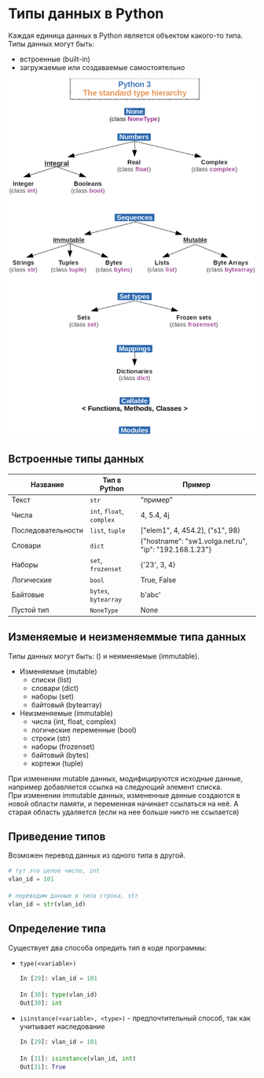 # Типы данных в Python

Каждая единица данных в Python является объектом какого-то типа.  
Типы данных могут быть:

- встроенные (built-in)
- загружаемые или создаваемые самостоятельно

<p align="center"><img src="img/type_hierarchy.png" width="550" alt=""></p>

## Встроенные типы данных

| Название | Тип в Python | Пример |
|----------|--------------|--------|
| Текст | `str` | "пример" |
| Числа | `int`, `float`, `complex` | 4, 5.4, 4j |
| Последовательности | `list`, `tuple` | ["elem1", 4, 454.2], ("s1", 98) |
| Словари | `dict` | {"hostname": "sw1.volga.net.ru", "ip": "192.168.1.23"} |
| Наборы | `set`, `frozenset` | {'23', 3, 4} |
| Логические | `bool` | True, False |
| Байтовые | `bytes`, `bytearray` | b'abc' |
| Пустой тип | `NoneType` | None |

## Изменяемые и неизменяеммые типа данных

Типы данных могут быть: () и неименяемые (immutable).

- Изменяемые (mutable)
  - списки (list)
  - словари (dict)
  - наборы (set)
  - байтовый (bytearray)
- Неизменяемые (immutable)
  - числа (int, float, complex)
  - логические переменные (bool)
  - строки (str)
  - наборы (frozenset)
  - байтовый (bytes)
  - кортежи (tuple)

При изменении mutable данных, модифицируются исходные данные, например добавляется ссылка на следующий элемент списка.  
При изменении immutable данных, измененные данные создаются в новой области памяти, и переменная начинает ссылаться на неё. А старая область удаляется (если на нее больше никто не ссылается)

## Приведение типов

Возможен перевод данных из одного типа в другой.

```python
# тут это целое число, int
vlan_id = 101

# переводим данные в типа строка, str
vlan_id = str(vlan_id)
```

## Определение типа

Существует два способа опредить тип в коде программы:

- `type(<variable>)`

    ```python
    In [29]: vlan_id = 101

    In [30]: type(vlan_id)
    Out[30]: int
    ```

- `isinstance(<variable>, <type>)` - предпочтительный способ, так как учитывает наследование

    ```python
    In [29]: vlan_id = 101

    In [31]: isinstance(vlan_id, int)
    Out[31]: True
    ```
